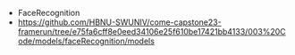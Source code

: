 - FaceRecognition
- https://github.com/HBNU-SWUNIV/come-capstone23-framerun/tree/e75fa6cff8e0eed34106e25f610be17421bb4133/003%20Code/models/faceRecognition/models

